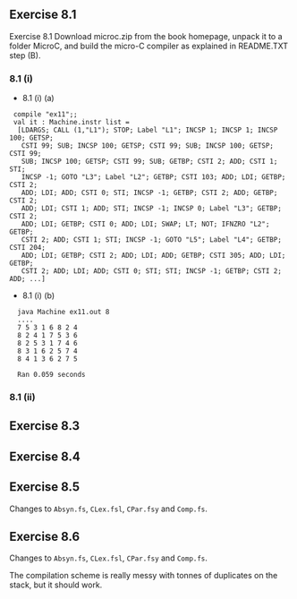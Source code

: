 ## Exercise 8.1
Exercise 8.1 Download microc.zip from the book homepage, unpack it to a
folder MicroC, and build the micro-C compiler as explained in README.TXT
step (B).

### 8.1 (i)

- 8.1 (i) (a)
````
 compile "ex11";;
 val it : Machine.instr list =
  [LDARGS; CALL (1,"L1"); STOP; Label "L1"; INCSP 1; INCSP 1; INCSP 100; GETSP;
   CSTI 99; SUB; INCSP 100; GETSP; CSTI 99; SUB; INCSP 100; GETSP; CSTI 99;
   SUB; INCSP 100; GETSP; CSTI 99; SUB; GETBP; CSTI 2; ADD; CSTI 1; STI;
   INCSP -1; GOTO "L3"; Label "L2"; GETBP; CSTI 103; ADD; LDI; GETBP; CSTI 2;
   ADD; LDI; ADD; CSTI 0; STI; INCSP -1; GETBP; CSTI 2; ADD; GETBP; CSTI 2;
   ADD; LDI; CSTI 1; ADD; STI; INCSP -1; INCSP 0; Label "L3"; GETBP; CSTI 2;
   ADD; LDI; GETBP; CSTI 0; ADD; LDI; SWAP; LT; NOT; IFNZRO "L2"; GETBP;
   CSTI 2; ADD; CSTI 1; STI; INCSP -1; GOTO "L5"; Label "L4"; GETBP; CSTI 204;
   ADD; LDI; GETBP; CSTI 2; ADD; LDI; ADD; GETBP; CSTI 305; ADD; LDI; GETBP;
   CSTI 2; ADD; LDI; ADD; CSTI 0; STI; STI; INCSP -1; GETBP; CSTI 2; ADD; ...]
````

- 8.1 (i) (b)
````
  java Machine ex11.out 8
  ....
  7 5 3 1 6 8 2 4
  8 2 4 1 7 5 3 6
  8 2 5 3 1 7 4 6
  8 3 1 6 2 5 7 4
  8 4 1 3 6 2 7 5
  
  Ran 0.059 seconds
````
### 8.1 (ii)


## Exercise 8.3

## Exercise 8.4

## Exercise 8.5
Changes to `Absyn.fs`, `CLex.fsl`, `CPar.fsy` and `Comp.fs`.

## Exercise 8.6
Changes to `Absyn.fs`, `CLex.fsl`, `CPar.fsy` and `Comp.fs`.

The compilation scheme is really messy with tonnes of duplicates on the stack, but it should work.
